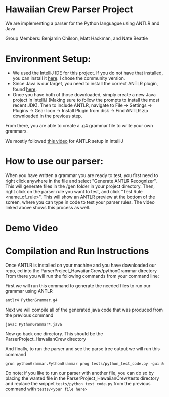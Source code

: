 # Hawaiian Crew Parser Project
We are implementing a parser for the Python languague using ANTLR and Java

Group Members: Benjamin Chilson, Matt Hackman, and Nate Beattie

# Environment Setup:
- We used the IntelliJ IDE for this project. If you do not have that installed, you can install it [here](https://www.jetbrains.com/idea/download/#section=windows). I chose the community version.
- Since Java is our target, you need to install the correct ANTLR plugin, found [here](https://github.com/antlr/antlr4/blob/master/doc/java-target.md).
- Once you have both of those downloaded, simply create a new Java project in IntelliJ (Making sure to follow the prompts to install the most recent JDK). Then to include ANTLR, navigate to File -> Settings -> Plugins -> Gear Icon -> Install Plugin from disk -> Find ANTLR zip downloaded in the previous step. 

From there, you are able to create a .g4 grammar file to write your own grammars. 

We mostly followed [this video](https://www.youtube.com/watch?v=svEZtRjVBTY) for ANTLR setup in IntelliJ
# How to use our parser: 
When you have written a grammar you are ready to test, you first need to right click anywhere in the file and select "Generate ANTLR Recognizer". This will generate files in the /gen folder in your project directory. Then, right click on the parser rule you want to test, and click "Test Rule <name_of_rule\>". This will show an ANTLR preview at the bottom of the screen, where you can type in code to test your parser rules. The video linked above shows this process as well. 
# Demo Video


# Compilation and Run Instructions
Once ANTLR is installed on your machine and you have downloaded our repo, cd into the ParserProject_HawaiianCrew/pythonGrammar directory
From there you will run the following commands from your command line:

First we will run this command to generate the needed files to run our grammar using ANTLR
```
antlr4 PythonGrammar.g4
```
Next we will compile all of the generated java code that was produced from the previous command
```
javac PythonGrammar*.java
```
Now go back one directory. This should be the ParserProject_HawaiianCrew directory

And finally, to run the parser and see the parse tree output we will run this command
```
grun pythonGrammar.PythonGrammar prog tests/python_test_code.py -gui &
```
Do note: if you like to run our parser with another file, you can do so by placing the wanted file in the ParserProject_HawaiianCrew/tests directory and replace the snippet ```tests/python_test_code.py``` from the previous command with ```tests/<your file here>```